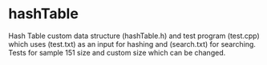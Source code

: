 # hashTable
Hash Table custom data structure (hashTable.h) and test program (test.cpp) which uses (test.txt) as an input for hashing and (search.txt) for searching.
Tests for sample 151 size and custom size which can be changed.
